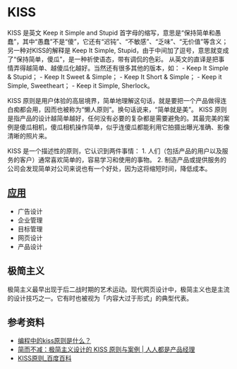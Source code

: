
# KISS

KISS 是英文 Keep it Simple and Stupid 首字母的缩写，意思是“保持简单和愚蠢”，其中“愚蠢”不是“傻”，它还有“迟钝”、“不敏感”、“乏味”、“无价值”等含义；另一种对KISS的解释是 Keep It Simple, Stupid，由于中间加了逗号，意思就变成了“保持简单，傻瓜”，是一种祈使语态，带有调侃的色彩。 从英文的直译是把事情弄得越简单、越傻瓜化越好。当然还有很多其他的版本，如：
    - Keep It Simple & Stupid；
    - Keep It Sweet & Simple；
    - Keep It Short & Simple；
    - Keep it Simple, Sweetheart；
    - Keep it Simple, Sherlock。

KISS 原则是用户体验的高层境界，简单地理解这句话，就是要把一个产品做得连白痴都会用，因而也被称为“懒人原则”。换句话说来，“简单就是美”。
KISS 原则是指产品的设计越简单越好，任何没有必要的复杂都是需要避免的。其最完美的案例是傻瓜相机，傻瓜相机操作简单，似乎连傻瓜都能利用它拍摄出曝光准确、影像清晰的照片来。

KISS 是一个描述性的原则，它认识到两件事情：
    1. 人们（包括产品的用户以及服务的客户）通常喜欢简单的，容易学习和使用的事物。
    2. 制造产品或提供服务的公司会发现简单对公司来说也有一个好处，因为这将缩短时间，降低成本。

## [应用](https://baike.baidu.com/item/KISS%E5%8E%9F%E5%88%99/3242383#%E5%BA%94%E7%94%A8)

- 广告设计
- 企业管理
- 目标管理
- 网页设计
- 产品设计

## 极简主义

极简主义最早出现于后二战时期的艺术运动。现代网页设计中，极简主义也是主流的设计技巧之一。它有时也被视为「内容大过于形式」的典型代表。

## 参考资料

- [编程中的kiss原则是什么？](https://zhuanlan.zhihu.com/p/110031390)
- [简而不减：极简主义设计的 KISS 原则与案例 | 人人都是产品经理](http://www.woshipm.com/pd/854703.html)
- [KISS原则_百度百科](https://baike.baidu.com/item/KISS%E5%8E%9F%E5%88%99/3242383?fr=aladdin)